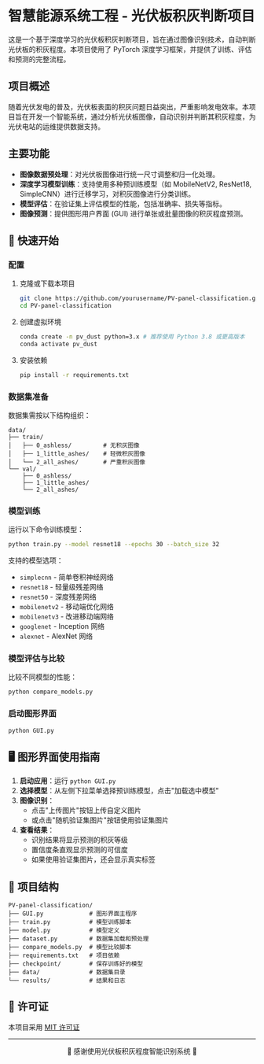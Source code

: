 # 智慧能源系统工程 - 光伏板积灰判断项目

这是一个基于深度学习的光伏板积灰判断项目，旨在通过图像识别技术，自动判断光伏板的积灰程度。本项目使用了 PyTorch 深度学习框架，并提供了训练、评估和预测的完整流程。

## 项目概述

随着光伏发电的普及，光伏板表面的积灰问题日益突出，严重影响发电效率。本项目旨在开发一个智能系统，通过分析光伏板图像，自动识别并判断其积灰程度，为光伏电站的运维提供数据支持。

## 主要功能

*   **图像数据预处理**：对光伏板图像进行统一尺寸调整和归一化处理。
*   **深度学习模型训练**：支持使用多种预训练模型（如 MobileNetV2, ResNet18, SimpleCNN）进行迁移学习，对积灰图像进行分类训练。
*   **模型评估**：在验证集上评估模型的性能，包括准确率、损失等指标。
*   **图像预测**：提供图形用户界面 (GUI) 进行单张或批量图像的积灰程度预测。

## 🚀 快速开始

### 配置

1. 克隆或下载本项目

   ```bash
   git clone https://github.com/yourusername/PV-panel-classification.git
   cd PV-panel-classification
   ```

2. 创建虚拟环境
    ```bash
    conda create -n pv_dust python=3.x # 推荐使用 Python 3.8 或更高版本
    conda activate pv_dust

2. 安装依赖
   ```bash
   pip install -r requirements.txt
   ```

### 数据集准备

数据集需按以下结构组织：

```
data/
├── train/
│   ├── 0_ashless/         # 无积灰图像
│   ├── 1_little_ashes/    # 轻微积灰图像
│   └── 2_all_ashes/       # 严重积灰图像
└── val/
    ├── 0_ashless/
    ├── 1_little_ashes/
    └── 2_all_ashes/
```

### 模型训练

运行以下命令训练模型：

```bash
python train.py --model resnet18 --epochs 30 --batch_size 32
```

支持的模型选项：

- `simplecnn` - 简单卷积神经网络
- `resnet18` - 轻量级残差网络
- `resnet50` - 深度残差网络
- `mobilenetv2` - 移动端优化网络
- `mobilenetv3` - 改进移动端网络
- `googlenet` - Inception 网络
- `alexnet` - AlexNet 网络

### 模型评估与比较

比较不同模型的性能：

```bash
python compare_models.py
```

### 启动图形界面

```bash
python GUI.py
```

## 🖥️ 图形界面使用指南


1. **启动应用**：运行 `python GUI.py`
2. **选择模型**：从左侧下拉菜单选择预训练模型，点击"加载选中模型"
3. **图像识别**：
   - 点击"上传图片"按钮上传自定义图片
   - 或点击"随机验证集图片"按钮使用验证集图片
4. **查看结果**：
   - 识别结果将显示预测的积灰等级
   - 置信度条直观显示预测的可信度
   - 如果使用验证集图片，还会显示真实标签


## 📁 项目结构

```
PV-panel-classification/
├── GUI.py             # 图形界面主程序
├── train.py           # 模型训练脚本
├── model.py           # 模型定义
├── dataset.py         # 数据集加载和预处理
├── compare_models.py  # 模型比较脚本
├── requirements.txt   # 项目依赖
├── checkpoint/        # 保存训练好的模型
├── data/              # 数据集目录
└── results/           # 结果和日志
```

## 📄 许可证

本项目采用 [MIT 许可证](LICENSE)

---

<div align="center">
  <p>💖 感谢使用光伏板积灰程度智能识别系统 💖</p>
</div>
